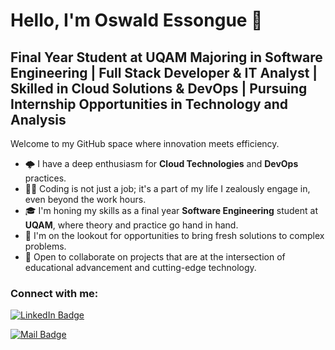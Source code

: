 # Hello, I'm Oswald Essongue 👋

## Final Year Student at UQAM Majoring in Software Engineering | Full Stack Developer & IT Analyst | Skilled in Cloud Solutions & DevOps | Pursuing Internship Opportunities in Technology and Analysis

Welcome to my GitHub space where innovation meets efficiency.

- 🌩️ I have a deep enthusiasm for **Cloud Technologies** and **DevOps** practices.
- 👨‍💻 Coding is not just a job; it's a part of my life I zealously engage in, even beyond the work hours.
- 🎓 I'm honing my skills as a final year **Software Engineering** student at **UQAM**, where theory and practice go hand in hand.
- 💼 I'm on the lookout for opportunities to bring fresh solutions to complex problems.
- 🤝 Open to collaborate on projects that are at the intersection of educational advancement and cutting-edge technology.

### Connect with me:

[![LinkedIn Badge](https://img.shields.io/badge/LinkedIn-Profile-%230A66C2?style=for-the-badge&logo=linkedin&logoColor=white)](https://www.linkedin.com/in/oswald-essongu%C3%A9-9a1944148/)

[![Mail Badge](https://img.shields.io/badge/Email-Me-green?style=for-the-badge&logo=gmail&logoColor=white)](mailto:oswaldessongue@gmail.com)

